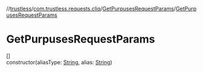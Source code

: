 //[trustless](../../../index.md)/[com.trustless.requests.cliq](../index.md)/[GetPurpusesRequestParams](index.md)/[GetPurpusesRequestParams](-get-purpuses-request-params.md)

# GetPurpusesRequestParams

[]\
constructor(aliasType: [String](https://kotlinlang.org/api/latest/jvm/stdlib/kotlin/-string/index.html), alias: [String](https://kotlinlang.org/api/latest/jvm/stdlib/kotlin/-string/index.html))
